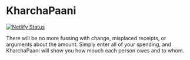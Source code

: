 # KharchaPaani

[![Netlify Status](https://api.netlify.com/api/v1/badges/259060ed-778a-427a-b4ba-f17142fb1ef7/deploy-status)](https://app.netlify.com/sites/kharcha-paani/deploys)

There will be no more fussing with change, misplaced receipts, or arguments about the amount. Simply enter all of your spending, and KharchaPaani will show you how mouch each person owes and to whom.
